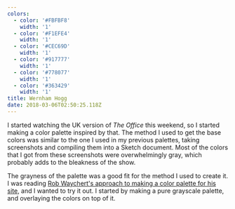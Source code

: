 ```yaml
---
colors:
  - color: '#FBFBF8'
    width: '1'
  - color: '#F1EFE4'
    width: '1'
  - color: '#CEC69D'
    width: '1'
  - color: '#917777'
    width: '1'
  - color: '#778077'
    width: '1'
  - color: '#363429'
    width: '1'
title: Wernham Hogg
date: 2018-03-06T02:50:25.118Z
---
```

I started watching the UK version of _The Office_ this weekend, so I started making a color palette inspired by that. The method I used to get the base colors was similar to the one I used in my previous palettes, taking screenshots and compiling them into a Sketch document. Most of the colors that I got from these screenshots were overwhelmingly gray, which probably adds to the bleakness of the show.

The grayness of the palette was a good fit for the method I used to create it. I was reading [Rob Waychert's approach to making a color palette for his site](http://v6.robweychert.com/blog/2018/02/v6-color/), and I wanted to try it out. I started by making a pure grayscale palette, and overlaying the colors on top of it. 
